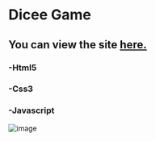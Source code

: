 # Dicee Game

## You can view the site [**here.**](https://rawcdn.githack.com/hasanilteris/dicee-game/eede1b4b4618adfc283e863b2fb8dc405e114529/index.html)

### -Html5
### -Css3
### -Javascript

![image](https://user-images.githubusercontent.com/82460438/147889138-df7a3c1f-8e10-4de5-95ec-8b517ec6bff5.png)
